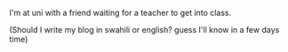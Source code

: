 I'm at uni with a friend waiting for a teacher to get into class.

(Should I write my blog in swahili or english? guess I'll know in a few days time)
